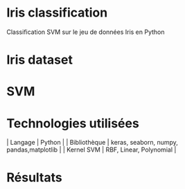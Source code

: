 # Iris classification
Classification SVM sur le jeu de données Iris en Python

# Iris dataset

# SVM

# Technologies utilisées

| Langage  | Python  | 
| Bibliothèque  |   keras, seaborn, numpy, pandas,matplotlib    | 
| Kernel SVM     |   RBF, Linear, Polynomial     | 

# Résultats

